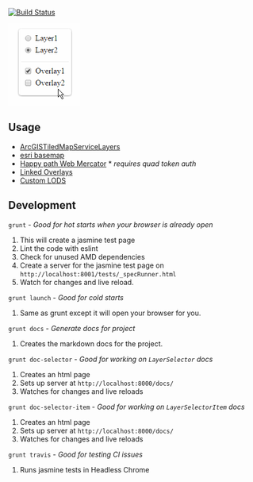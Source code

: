 [![Build Status](https://travis-ci.com/agrc-widgets/layer-selector.svg)](https://travis-ci.com/agrc-widgets/layer-selector)

![layer-selector](/layer-selector.gif)

## Usage

 - [ArcGISTiledMapServiceLayers](./tests/example-mapserv-basemaps.html)
 - [esri basemap](./tests/example-placement-over-esri-map.html)
 - [Happy path Web Mercator](./tests/example-happy-path-tokens.html) * _requires quad token auth_
 - [Linked Overlays](./tests/example-linked-overlays.html)
 - [Custom LODS](./tests/example-custom-lods.html)

## Development

`grunt` - _Good for hot starts when your browser is already open_

1. This will create a jasmine test page
1. Lint the code with eslint
1. Check for unused AMD dependencies
1. Create a server for the jasmine test page on `http://localhost:8001/tests/_specRunner.html`
1. Watch for changes and live reload.

`grunt launch` - _Good for cold starts_

1. Same as grunt except it will open your browser for you.

`grunt docs` - _Generate docs for project_

1. Creates the markdown docs for the project.

`grunt doc-selector` - _Good for working on `LayerSelector` docs_

1. Creates an html page
1. Sets up server at `http://localhost:8000/docs/`
1. Watches for changes and live reloads

`grunt doc-selector-item` - _Good for working on `LayerSelectorItem` docs_

1. Creates an html page
1. Sets up server at `http://localhost:8000/docs/`
1. Watches for changes and live reloads

`grunt travis` - _Good for testing CI issues_

1. Runs jasmine tests in Headless Chrome
